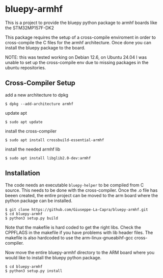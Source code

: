 bluepy-armhf
======

This is a project to provide the bluepy python package to armhf boards like the STM32MP157F-DK2

This package requires the setup of a cross-compile enviroment in order to cross-compile the C files
for the armhf architecture. Once done you can install the bluepy package to the board.

NOTE: this was tested working on Debian 12.6, on Ubuntu 24.04 I was unable to set up the cross-compile env
    due to missing packages in the ubuntu repositories.
    
Cross-Compiler Setup
------------

add a new architecture to dpkg

    $ dpkg --add-architecture armhf

update apt

    $ sudo apt update

install the cross-compiler

    $ sudo apt install crossbuild-essential-armhf

install the needed armhf lib

    $ sudo apt install libglib2.0-dev:armhf

Installation
------------

The code needs an executable `bluepy-helper` to be compiled from C source. This needs to be done
with the cross-compiler. 
Once the .o file has beeen created, the entire project can be moved to the arm board where the 
python package can be installed.

    $ git clone https://github.com/Giuseppe-La-Capra/bluepy-armhf.git
    $ cd bluepy-armhf
    $ python3 setup.py build

Note that the makefile is hard coded to get the right libs.
Check the CPPFLAGS in the makefile if you have problems with lib header files.
The makefile is also hardcoded to use the arm-linux-gnueabihf-gcc cross-compiler.

Now move the entire bluepy-armhf directory to the ARM board where you would like to install the 
bluepy python package.

    $ cd bluepy-armhf
    $ python3 setup.py install
    
